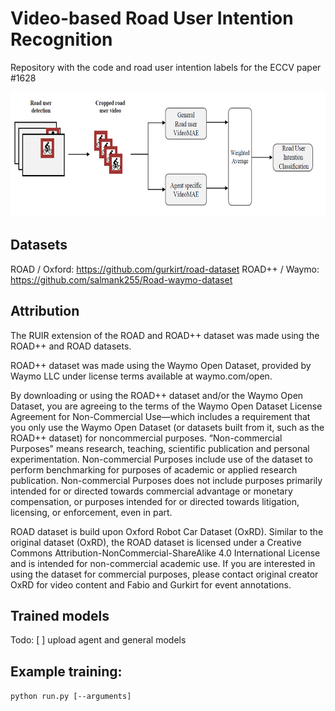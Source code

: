 # Video-based Road User Intention Recognition 
Repository with the code and road user intention labels for the ECCV paper #1628

<img src="figs/ruir.png" style="height: 200px; width:700px;"/>

## Datasets
ROAD / Oxford: https://github.com/gurkirt/road-dataset
ROAD++ / Waymo: https://github.com/salmank255/Road-waymo-dataset

## Attribution
The RUIR extension of the ROAD and ROAD++ dataset was made using the ROAD++ and ROAD datasets.

ROAD++ dataset was made using the Waymo Open Dataset, provided by Waymo LLC under license terms available at waymo.com/open.

By downloading or using the ROAD++ dataset and/or the Waymo Open Dataset, you are agreeing to the terms of the Waymo Open Dataset License Agreement for Non-Commercial Use—which includes a requirement that you only use the Waymo Open Dataset (or datasets built from it, such as the ROAD++ dataset) for noncommercial purposes. “Non-commercial Purposes" means research, teaching, scientific publication and personal experimentation. Non-commercial Purposes include use of the dataset to perform benchmarking for purposes of academic or applied research publication. Non-commercial Purposes does not include purposes primarily intended for or directed towards commercial advantage or monetary compensation, or purposes intended for or directed towards litigation, licensing, or enforcement, even in part.

ROAD dataset is build upon Oxford Robot Car Dataset (OxRD). Similar to the original dataset (OxRD), the ROAD dataset is licensed under a Creative Commons Attribution-NonCommercial-ShareAlike 4.0 International License and is intended for non-commercial academic use. If you are interested in using the dataset for commercial purposes, please contact original creator OxRD for video content and Fabio and Gurkirt for event annotations.

## Trained models
Todo:
[ ] upload agent and general models

## Example training:
`python run.py [--arguments]` 
